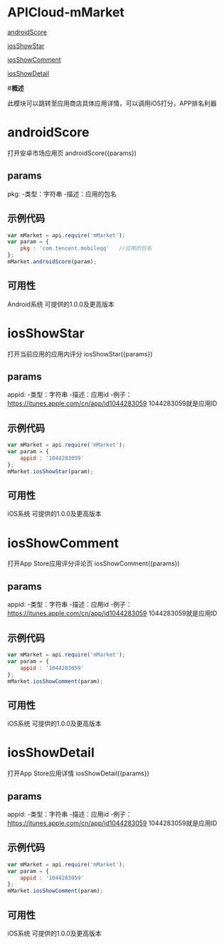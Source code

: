 # APICloud-mMarket

<div class="outline">
    
[androidScore](#a0)

[iosShowStar](#a1)

[iosShowComment](#a2)

[iosShowDetail](#a3)

</div>

#**概述**

此模块可以跳转至应用商店具体应用详情，可以调用iOS打分，APP排名利器

<div id="a0"></div>

# **androidScore**

打开安卓市场应用页
androidScore({params})

## params

pkg:
-类型：字符串
-描述：应用的包名

## 示例代码

```js
var mMarket = api.require('mMarket');
var param = {
    pkg : 'com.tencent.mobileqq'   //应用的包名
};
mMarket.androidScore(param);
```

## 可用性

Android系统
可提供的1.0.0及更高版本

<div id="a1"></div>

# **iosShowStar**

打开当前应用的应用内评分
iosShowStar({params})

## params

appid:
-类型：字符串
-描述：应用id
-例子：https://itunes.apple.com/cn/app/id1044283059   1044283059就是应用ID


## 示例代码

```js
var mMarket = api.require('mMarket');
var param = {
    appid : '1044283059'
};
mMarket.iosShowStar(param);
```

## 可用性

iOS系统
可提供的1.0.0及更高版本

<div id="a2"></div>

# **iosShowComment**

打开App Store应用评分评论页
iosShowComment({params})

## params

appid:
-类型：字符串
-描述：应用id
-例子：https://itunes.apple.com/cn/app/id1044283059   1044283059就是应用ID


## 示例代码

```js
var mMarket = api.require('mMarket');
var param = {
    appid : '1044283059'
};
mMarket.iosShowComment(param);
```

## 可用性

iOS系统
可提供的1.0.0及更高版本


<div id="a3"></div>

# **iosShowDetail**

打开App Store应用详情
iosShowDetail({params})

## params

appid:
-类型：字符串
-描述：应用id
-例子：https://itunes.apple.com/cn/app/id1044283059   1044283059就是应用ID


## 示例代码

```js
var mMarket = api.require('mMarket');
var param = {
    appid : '1044283059'
};
mMarket.iosShowComment(param);
```

## 可用性

iOS系统
可提供的1.0.0及更高版本
